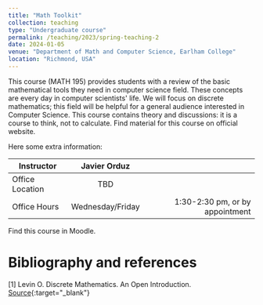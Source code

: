 ```yaml
---
title: "Math Toolkit"
collection: teaching
type: "Undergraduate course"
permalink: /teaching/2023/spring-teaching-2
date: 2024-01-05
venue: "Department of Math and Computer Science, Earlham College"
location: "Richmond, USA"
---
```


This course (MATH 195) provides students with a review of the basic mathematical tools they need in computer science field. These concepts are every day in computer scientists' life. We will focus on discrete mathematics; this field will be helpful for a general audience interested in Computer Science. This course contains theory and discussions: it is a course to think, not to calculate. Find material for this course on official website.
<!--[BU website](https://tinyurl.com/yhgalmw6){:target="_blank"}, -->

Here some extra information:

| Instructor   |      Javier Orduz      |   |
|--------------------|:-----------------------:|----------------:|
| Office Location |  TBD |  |
| Office Hours |    Wednesday/Friday   |   1:30-2:30 pm, or by appointment |


Find this course in Moodle.

# Bibliography and references
[1] Levin O.  Discrete Mathematics. An Open Introduction. [Source](https://discrete.openmathbooks.org/dmoi3.html){:target="_blank"}
